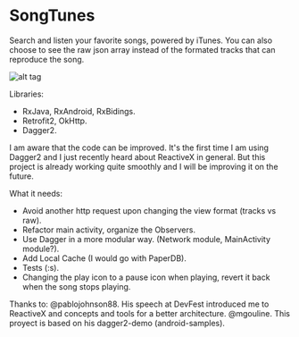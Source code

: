 # SongTunes
Search and listen your favorite songs, powered by iTunes. You can also choose to see the raw json array instead of the formated tracks that can reproduce the song.

![alt tag](http://puu.sh/rqySK/5314d70078.png)

Libraries:
- RxJava, RxAndroid, RxBidings.
- Retrofit2, OkHttp.
- Dagger2.

I am aware that the code can be improved. It's the first time I am using Dagger2 and I just recently heard about ReactiveX in general.
But this project is already working quite smoothly and I will be improving it on the future. 

What it needs:
- Avoid another http request upon changing the view format (tracks vs raw).
- Refactor main activity, organize the Observers.
- Use Dagger in a more modular way. (Network module, MainActivity module?).
- Add Local Cache (I would go with PaperDB).
- Tests (:s).
- Changing the play icon to a pause icon when playing, revert it back when the song stops playing.

Thanks to:
@pablojohnson88. His speech at DevFest introduced me to ReactiveX and concepts and tools for a better architecture.
@mgouline. This proyect is based on his dagger2-demo (android-samples).
